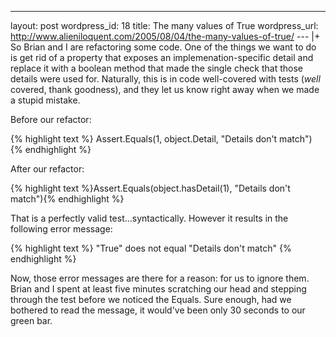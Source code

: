 --- 
layout: post
wordpress_id: 18
title: The many values of True
wordpress_url: http://www.alieniloquent.com/2005/08/04/the-many-values-of-true/
--- |+
So Brian and I are refactoring some code. One of the things we want to do is
get rid of a property that exposes an implemenation-specific detail and
replace it with a boolean method that made the single check that those details
were used for. Naturally, this is in code well-covered with tests (_well_
covered, thank goodness), and they let us know right away when we made a
stupid mistake.

Before our refactor:

{% highlight text %}
Assert.Equals(1, object.Detail, "Details don't match")
{% endhighlight %}

After our refactor:

{% highlight text %}Assert.Equals(object.hasDetail(1), "Details don't
match"){% endhighlight %}

That is a perfectly valid test...syntactically. However it results in the
following error message:

{% highlight text %}
"True" does not equal "Details don't match"
{% endhighlight %}

Now, those error messages are there for a reason: for us to ignore them. Brian
and I spent at least five minutes scratching our head and stepping through the
test before we noticed the Equals. Sure enough, had we bothered to read the
message, it would've been only 30 seconds to our green bar.

